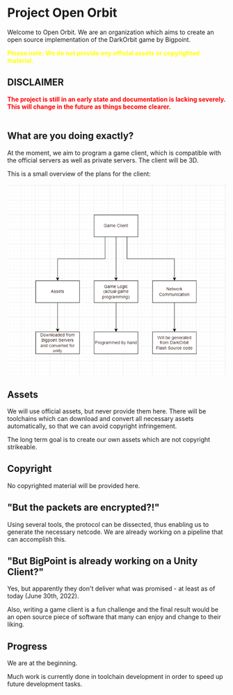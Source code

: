 # Project Open Orbit

Welcome to Open Orbit.
We are an organization which aims to create an open source implementation of the DarkOrbit game by Bigpoint.

<b style="color:yellow">Please note: We do not provide any official assets or copyrighted material.</b>

## DISCLAIMER

<b style="color:red">
The project is still in an early state and documentation is lacking severely. This will change in the future as things become clearer.
</b><br><br>

## What are you doing exactly?

At the moment, we aim to program a game client, which is compatible with the official servers as well as private servers.
The client will be 3D.

This is a small overview of the plans for the client:

![Overview](https://github.com/ProjectOpenOrbit/.github/raw/main/profile/client-structure-plan.png)

## Assets

We will use official assets, but never provide them here.
There will be toolchains which can download and convert all necessary assets automatically, so that we can avoid copyright infringement.

The long term goal is to create our own assets which are not copyright strikeable.

## Copyright

No copyrighted material will be provided here.

## "But the packets are encrypted?!"

Using several tools, the protocol can be dissected, thus enabling us to generate the necessary netcode.
We are already working on a pipeline that can accomplish this.

## "But BigPoint is already working on a Unity Client?"

Yes, but apparently they don't deliver what was promised - at least as of today (June 30th, 2022).

Also, writing a game client is a fun challenge and the final result would be an open source piece of software that many can enjoy and change to their liking.

## Progress

We are at the beginning.

Much work is currently done in toolchain development in order to speed up future development tasks.
